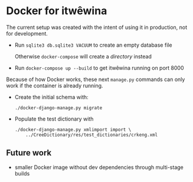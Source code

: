 # Docker for itwêwina

The current setup was created with the intent of using it in production,
not for development.

  - Run `sqlite3 db.sqlite3 VACUUM` to create an empty database file

    Otherwise `docker-compose` will create a *directory* instead

  - Run `docker-compose up --build` to get itwêwina running on port 8000

Because of how Docker works, these next `manage.py` commands can only work
if the container is already running.

  - Create the initial schema with:

        ./docker-django-manage.py migrate

  - Populate the test dictionary with

        ./docker-django-manage.py xmlimport import \
            ../CreeDictionary/res/test_dictionaries/crkeng.xml

## Future work

  - smaller Docker image without dev dependencies through multi-stage
    builds
